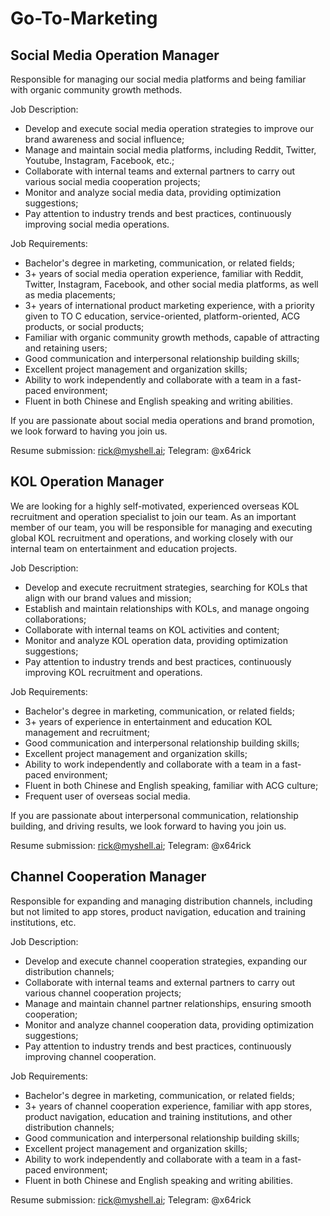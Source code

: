 # Go-To-Marketing

## Social Media Operation Manager

Responsible for managing our social media platforms and being familiar with organic community growth methods.

Job Description:

* Develop and execute social media operation strategies to improve our brand awareness and social influence;
* Manage and maintain social media platforms, including Reddit, Twitter, Youtube, Instagram, Facebook, etc.;
* Collaborate with internal teams and external partners to carry out various social media cooperation projects;
* Monitor and analyze social media data, providing optimization suggestions;
* Pay attention to industry trends and best practices, continuously improving social media operations.

Job Requirements:

* Bachelor's degree in marketing, communication, or related fields;
* 3+ years of social media operation experience, familiar with Reddit, Twitter, Instagram, Facebook, and other social media platforms, as well as media placements;
* 3+ years of international product marketing experience, with a priority given to TO C education, service-oriented, platform-oriented, ACG products, or social products;
* Familiar with organic community growth methods, capable of attracting and retaining users;
* Good communication and interpersonal relationship building skills;
* Excellent project management and organization skills;
* Ability to work independently and collaborate with a team in a fast-paced environment;
* Fluent in both Chinese and English speaking and writing abilities.

If you are passionate about social media operations and brand promotion, we look forward to having you join us.

Resume submission: rick@myshell.ai; Telegram: @x64rick

## KOL Operation Manager

We are looking for a highly self-motivated, experienced overseas KOL recruitment and operation specialist to join our team. As an important member of our team, you will be responsible for managing and executing global KOL recruitment and operations, and working closely with our internal team on entertainment and education projects.

Job Description:

* Develop and execute recruitment strategies, searching for KOLs that align with our brand values and mission;
* Establish and maintain relationships with KOLs, and manage ongoing collaborations;
* Collaborate with internal teams on KOL activities and content;
* Monitor and analyze KOL operation data, providing optimization suggestions;
* Pay attention to industry trends and best practices, continuously improving KOL recruitment and operations.

Job Requirements:

* Bachelor's degree in marketing, communication, or related fields;
* 3+ years of experience in entertainment and education KOL management and recruitment;
* Good communication and interpersonal relationship building skills;
* Excellent project management and organization skills;
* Ability to work independently and collaborate with a team in a fast-paced environment;
* Fluent in both Chinese and English speaking, familiar with ACG culture;
* Frequent user of overseas social media.

If you are passionate about interpersonal communication, relationship building, and driving results, we look forward to having you join us.

Resume submission: rick@myshell.ai; Telegram: @x64rick

## Channel Cooperation Manager

Responsible for expanding and managing distribution channels, including but not limited to app stores, product navigation, education and training institutions, etc.

Job Description:

* Develop and execute channel cooperation strategies, expanding our distribution channels;
* Collaborate with internal teams and external partners to carry out various channel cooperation projects;
* Manage and maintain channel partner relationships, ensuring smooth cooperation;
* Monitor and analyze channel cooperation data, providing optimization suggestions;
* Pay attention to industry trends and best practices, continuously improving channel cooperation.

Job Requirements:

* Bachelor's degree in marketing, communication, or related fields;
* 3+ years of channel cooperation experience, familiar with app stores, product navigation, education and training institutions, and other distribution channels;
* Good communication and interpersonal relationship building skills;
* Excellent project management and organization skills;
* Ability to work independently and collaborate with a team in a fast-paced environment;
* Fluent in both Chinese and English speaking and writing abilities.

Resume submission: rick@myshell.ai; Telegram: @x64rick
